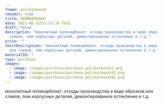 ```yaml
---
fname: polikarbonat
cmsedit: true
title: ПОЛИКАРБОНАТ
date: 2021-08-31T13:53:14.793Z
draft: false
description: "монолитный поликарбонат: отходы производства в виде обрезков или
  сливов, лом корпусных деталей, демонтированное остекление и т.д."
price: ""
shortDescription: "монолитный поликарбонат: отходы производства в виде обрезков
  или сливов, лом корпусных деталей, демонтированное остекление и т.д."
materialID: 7
type: purchase
images:
  - image: /images/purchase/purchase_polikarbonat2.png
  - image: /images/purchase/purchase_polikarbonat41.png
  - image: /images/purchase/purchase_polikarbonat42.png
---
```

монолитный поликарбонат: отходы производства в виде обрезков или сливов, лом корпусных деталей, демонтированное остекление и т.д.